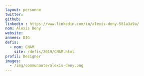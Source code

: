 ```yaml
---
layout: personne
twitter: 
github: 
linkedin : https://www.linkedin.com/in/alexis-deny-581a3a9a/
nom: Alexis Deny
website: 
annees: DIG
defis: 
  - nom: CNAM
    site: /defis/2019/CNAM.html
profil: Designer
images:
  - /img/communaute/alexis-deny.png
---
```

